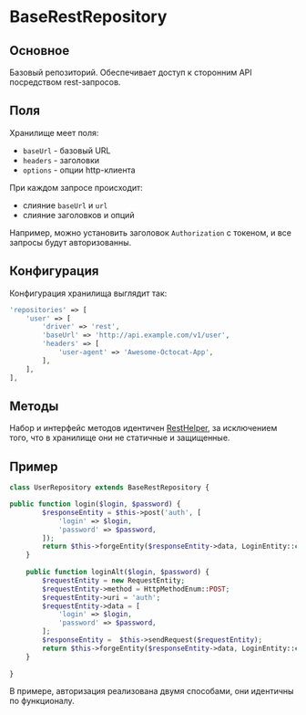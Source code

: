 BaseRestRepository
===
## Основное

Базовый репозиторий.
Обеспечивает доступ к сторонним API посредством rest-запросов.

## Поля

Хранилище меет поля:

* `baseUrl` - базовый URL
* `headers` - заголовки
* `options` - опции http-клиента

При каждом запросе происходит:

* слияние `baseUrl` и `url`
* слияние заголовков и опций

Например, можно установить заголовок `Authorization` с токеном, и все запросы будут авторизованны.

## Конфигурация

Конфигурация хранилища выглядит так:

```php
'repositories' => [
	'user' => [
		'driver' => 'rest',
		'baseUrl' => 'http://api.example.com/v1/user',
		'headers' => [
			'user-agent' => 'Awesome-Octocat-App',
		],
	],
],
```

## Методы

Набор и интерфейс методов идентичен [RestHelper](https://github.com/yii2tool/yii2-restclient/blob/master/guide/ru/helper-rest.md),
за исключением того, что в хранилище они не статичные и защищенные.

## Пример

```php
class UserRepository extends BaseRestRepository {

public function login($login, $password) {
		$responseEntity = $this->post('auth', [
			'login' => $login,
			'password' => $password,
		]);
		return $this->forgeEntity($responseEntity->data, LoginEntity::class);
	}
	
	public function loginAlt($login, $password) {
		$requestEntity = new RequestEntity;
		$requestEntity->method = HttpMethodEnum::POST;
		$requestEntity->uri = 'auth';
		$requestEntity->data = [
			'login' => $login,
			'password' => $password,
		];
		$responseEntity =  $this->sendRequest($requestEntity);
		return $this->forgeEntity($responseEntity->data, LoginEntity::class);
	}
	
}
```

В примере, авторизация реализована двумя способами, они идентичны по функционалу.
